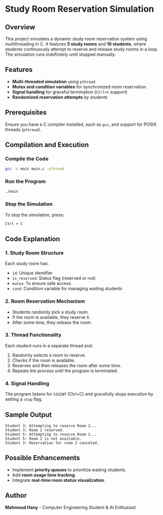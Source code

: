 # Study Room Reservation Simulation

## Overview
This project simulates a dynamic study room reservation system using multithreading in C. It features **5 study rooms** and **10 students**, where students continuously attempt to reserve and release study rooms in a loop. The simulation runs indefinitely until stopped manually.

## Features
- **Multi-threaded simulation** using `pthread`
- **Mutex and condition variables** for synchronized room reservation
- **Signal handling** for graceful termination (`Ctrl+C` support)
- **Randomized reservation attempts** by students

## Prerequisites
Ensure you have a C compiler installed, such as `gcc`, and support for POSIX threads (`pthread`).

## Compilation and Execution
### Compile the Code
```sh
gcc -o main main.c -pthread
```

### Run the Program
```sh
./main
```

### Stop the Simulation
To stop the simulation, press:
```sh
Ctrl + C
```

## Code Explanation
### 1. **Study Room Structure**
Each study room has:
- `id`: Unique identifier
- `is_reserved`: Status flag (reserved or not)
- `mutex`: To ensure safe access
- `cond`: Condition variable for managing waiting students

### 2. **Room Reservation Mechanism**
- Students randomly pick a study room.
- If the room is available, they reserve it.
- After some time, they release the room.

### 3. **Thread Functionality**
Each student runs in a separate thread and:
1. Randomly selects a room to reserve.
2. Checks if the room is available.
3. Reserves and then releases the room after some time.
4. Repeats the process until the program is terminated.

### 4. **Signal Handling**
The program listens for `SIGINT` (Ctrl+C) and gracefully stops execution by setting a `stop` flag.

## Sample Output
```
Student 3: Attempting to reserve Room 2...
Student 3: Room 2 reserved.
Student 5: Attempting to reserve Room 2...
Student 5: Room 2 is not available.
Student 3: Reservation for room 2 canceled.
```

## Possible Enhancements
- Implement **priority queues** to prioritize waiting students.
- Add **room usage time tracking**.
- Integrate **real-time room status visualization**.

## Author
**Mahmoud Hany** - Computer Engineering Student & AI Enthusiast


